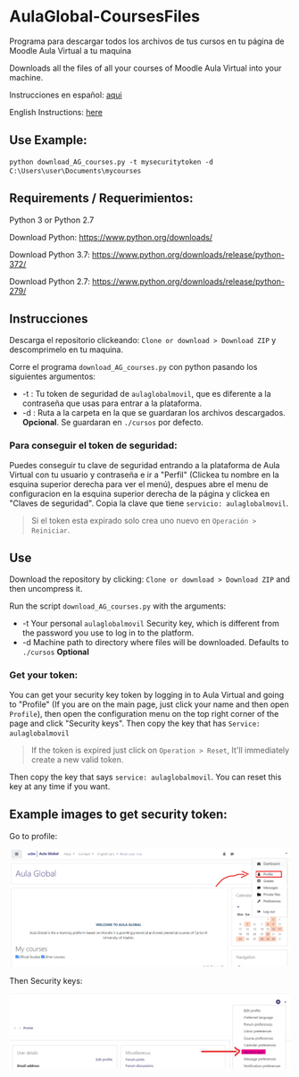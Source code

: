 # AulaGlobal-CoursesFiles

Programa para descargar todos los archivos de tus cursos en tu página de Moodle Aula Virtual a tu maquina

Downloads all the files of all your courses of Moodle Aula Virtual into your machine.

Instrucciones en español: [aqui](#instrucciones)

English Instructions: [here](#use)

## Use Example:
```
python download_AG_courses.py -t mysecuritytoken -d C:\Users\user\Documents\mycourses
```

## Requirements / Requerimientos:

Python 3 or Python 2.7

Download Python: https://www.python.org/downloads/

Download Python 3.7: https://www.python.org/downloads/release/python-372/

Download Python 2.7: https://www.python.org/downloads/release/python-279/

## Instrucciones

Descarga el repositorio clickeando: `Clone or download > Download ZIP` y descomprimelo en tu maquina.

Corre el programa `download_AG_courses.py` con python pasando los siguientes argumentos:

- -t : Tu token de seguridad de `aulaglobalmovil`, que es diferente a la contraseña que usas para entrar a la plataforma.
- -d : Ruta a la carpeta en la que se guardaran los archivos descargados. **Opcional**. Se guardaran en `./cursos` por defecto.

### Para conseguir el token de seguridad:

Puedes conseguir tu clave de seguridad entrando a la plataforma de Aula Virtual con tu usuario y contraseña e ir a "Perfil" (Clickea tu nombre en la esquina superior derecha para ver el menú), despues abre el menu de configuracion en la esquina superior derecha de la página y clickea en "Claves de seguridad". Copia la clave que tiene `servicio: aulaglobalmovil`.

> Si el token esta expirado solo crea uno nuevo en `Operación > Reiniciar`.

## Use
Download the repository by clicking: `Clone or download > Download ZIP` and then uncompress it.

Run the script `download_AG_courses.py` with the arguments: 

- -t Your personal `aulaglobalmovil` Security key, which is different from the password you use to log in to the platform.
- -d Machine path to directory where files will be downloaded. Defaults to `./cursos` **Optional**

### Get your token:

You can get your security key token by logging in to Aula Virtual and going to "Profile" (If you are on the main page, just click your name and then open `Profile`), then open the configuration menu on the top right corner of the page and click "Security keys". Then copy the key that has `Service: aulaglobalmovil`

> If the token is expired just click on `Operation > Reset`, It'll immediately create a new valid token.

Then copy the key that says `service: aulaglobalmovil`. You can reset this key at any time if you want.

## Example images to get security token:

Go to profile:

![Location of Profile on the main page](docs/Annotation-main_page.png)

Then Security keys:

![Location of security keys on the profile settings page](docs/Annotations-profile_page.png)

